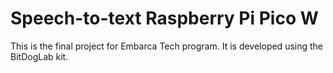 # Speech-to-text Raspberry Pi Pico W

This is the final project for Embarca Tech program. It is developed using the BitDogLab kit.
